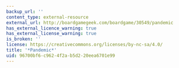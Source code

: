 ```yaml
---
backup_url: ''
content_type: external-resource
external_url: http://boardgamegeek.com/boardgame/30549/pandemic
has_external_licence_warning: true
has_external_license_warning: true
is_broken: ''
license: https://creativecommons.org/licenses/by-nc-sa/4.0/
title: '*Pandemic*'
uid: 96700bf6-c962-4f2a-b5d2-20eea6701e99
---
```

